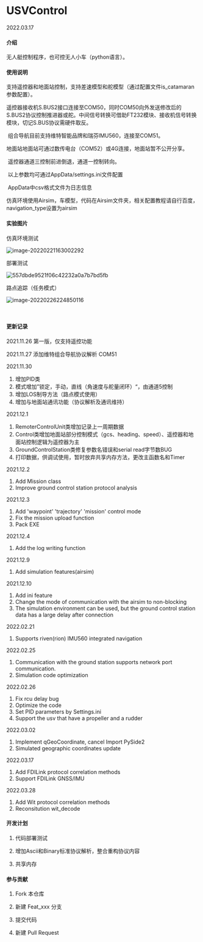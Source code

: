 # USVControl

2022.03.17

#### 介绍

无人艇控制程序，也可控无人小车（python语言）。

#### 使用说明
​		支持遥控器和地面站控制，支持差速模型和舵模型（通过配置文件is_catamaran参数配置）。

​		遥控器接收机S.BUS2接口连接至COM50，同时COM50向外发送修改后的S.BUS2协议控制推进器或舵。中间信号转换可借助FT232模块、接收机信号转换模块，切记S.BUS协议需硬件取反。

​		组合导航目前支持维特智能品牌和瑞芬IMU560，连接至COM51。

​		地面站地面站可通过数传电台（COM52）或4G连接，地面站暂不公开分享。

​		遥控器通道三控制前进倒退，通道一控制转向。

​		以上参数均可通过AppData/settings.ini文件配置

​		AppData中csv格式文件为日志信息

​		仿真环境使用Airsim，车模型，代码在Airsim文件夹，相关配置教程请自行百度，navigation_type设置为airsim



#### 实验图片

仿真环境测试

![image-20220221163002292](https://gitee.com/sttdo/picture/raw/master/img/2022/02/image-20220221163002292.png)

部署测试

![557dbde9521f06c42232a0a7b7bd5fb](https://gitee.com/sttdo/picture/raw/master/img/2022/02/557dbde9521f06c42232a0a7b7bd5fb.jpg)

路点追踪（任务模式）

![image-20220226224850116](https://gitee.com/sttdo/picture/raw/master/img/2022/02/image-20220226224850116.png)

​		




#### 更新记录

2021.11.26 第一版，仅支持遥控功能

2021.11.27 添加维特组合导航协议解析 COM51

2021.11.30

1. 增加PID类
2. 模式增加”锁定，手动，直线（角速度与舵量闭环）“，由通道5控制
3. 增加LOS制导方法（路点模式使用）
4. 增加与地面站通讯功能（协议解析及通讯维持） 

2021.12.1

1. RemoterControlUnit类增加记录上一周期数据
2. Control类增加地面站部分控制模式（gcs、heading、speed）、遥控器和地面站控制逻辑为遥控器为主
3. GroundControlStation类修复参数名错误和serial  read字节数BUG
4. 打印数据，供调试使用，暂时放弃共享内存方法，更改主函数名和Timer

2021.12.2

1. Add Mission class
2. Improve ground control station protocol analysis

2021.12.3

1. Add 'waypoint' 'trajectory' 'mission' control mode
2. Fix the mission upload function
3. Pack EXE

2021.12.4

1. Add the log writing function 

2021.12.9

1. Add simulation features(airsim)

2021.12.10

1. Add ini feature
2. Change the mode of communication with the airsim to non-blocking
3. The simulation environment can be used, but the ground control station data has a large delay after connection

2022.02.21

1. Supports riven(rion) IMU560 integrated navigation

2022.02.25

1. Communication with the ground station supports network port communication.
2. Simulation code optimization

2022.02.26

1. Fix rcu delay bug
1. Optimize the code
1. Set PID parameters by Settings.ini
1. Support the usv that have a propeller and a rudder

2022.03.02

1. Implement qGeoCoordinate, cancel Import PySide2
2. Simulated geographic coordinates update

2022.03.17

1. Add FDILink protocol correlation methods
2. Support FDILink GNSS/IMU

2022.03.28

1. Add Wit protocol correlation methods
2. Reconsitution wit_decode



#### 开发计划

1. 代码部署测试

3. 增加Ascii和Binary标准协议解析，整合重构协议内容

4. 共享内存

   

#### 参与贡献

1. Fork 本仓库

2. 新建 Feat_xxx 分支

3. 提交代码

4. 新建 Pull Request
